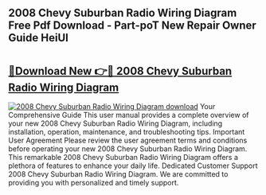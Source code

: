 ## 2008 Chevy Suburban Radio Wiring Diagram Free Pdf Download - Part-poT New Repair Owner Guide HeiUI

# <h2><a href="http://dflexz.blite.top/?on=2008+Chevy+Suburban+Radio+Wiring+Diagram">🔗Download New 👉🔴 2008 Chevy Suburban Radio Wiring Diagram</a></h2>

[![2008 Chevy Suburban Radio Wiring Diagram download](https://i.imgur.com/lujVjoI.png)](http://dflexz.blite.top/?on=2008+Chevy+Suburban+Radio+Wiring+Diagram)
Your Comprehensive Guide This user manual provides a complete overview of your new 2008 Chevy Suburban Radio Wiring Diagram, including installation, operation, maintenance, and troubleshooting tips. Important User Agreement Please review the user agreement terms and conditions before operating your new 2008 Chevy Suburban Radio Wiring Diagram. This remarkable 2008 Chevy Suburban Radio Wiring Diagram offers a plethora of features to enhance your daily life. Dedicated Customer Support 2008 Chevy Suburban Radio Wiring Diagram. We are committed to providing you with personalized and timely support.
